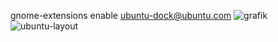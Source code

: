 gnome-extensions enable ubuntu-dock@ubuntu.com
![grafik](https://user-images.githubusercontent.com/22998049/195327148-4991a43a-6498-4414-b648-0a3ae7a33db7.png)
![ubuntu-layout](https://user-images.githubusercontent.com/22998049/195327778-16601d09-80d3-4d38-97fa-f74d84335515.PNG)

